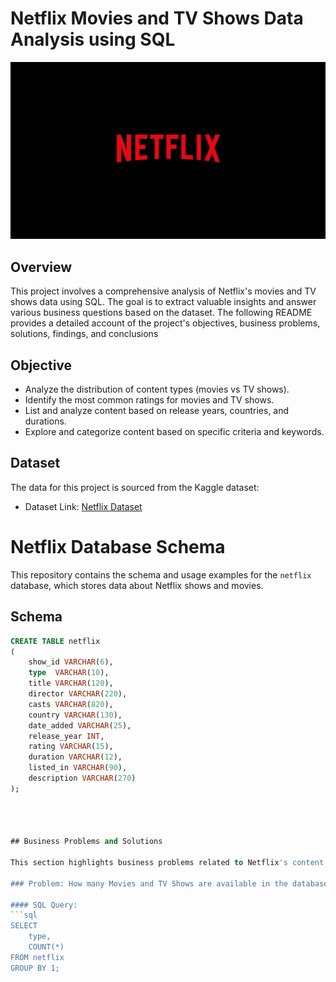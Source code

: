# Netflix Movies and TV Shows Data  Analysis using SQL
![Netflix Logo](https://github.com/Mo-sajid/Netflix_SQL_Project/blob/main/Netflix%20Logo.jpg)

## Overview
This project involves a comprehensive analysis of Netflix's movies and TV shows data using SQL. The goal is to extract valuable insights and answer various business questions based on the dataset. The following README provides a detailed account of the project's objectives, business problems, solutions, findings, and conclusions

## Objective
- Analyze the distribution of content types (movies vs TV shows).
- Identify the most common ratings for movies and TV shows.
- List and analyze content based on release years, countries, and durations.
- Explore and categorize content based on specific criteria and keywords.

## Dataset
The data for this project is sourced from the Kaggle dataset:
- Dataset Link: [Netflix Dataset](https://www.kaggle.com/datasets/shivamb/netflix-shows?resource=download)


# Netflix Database Schema

This repository contains the schema and usage examples for the `netflix` database, which stores data about Netflix shows and movies.

## Schema

```sql
CREATE TABLE netflix
(
    show_id VARCHAR(6),	
    type  VARCHAR(10),
    title VARCHAR(120),
    director VARCHAR(220),
    casts VARCHAR(820),
    country VARCHAR(130),
    date_added VARCHAR(25),
    release_year INT,
    rating VARCHAR(15),
    duration VARCHAR(12),
    listed_in VARCHAR(90),
    description VARCHAR(270)
);




## Business Problems and Solutions

This section highlights business problems related to Netflix's content catalog and the SQL solutions to address them.

### Problem: How many Movies and TV Shows are available in the database?

#### SQL Query:
```sql
SELECT 
    type,
    COUNT(*)
FROM netflix
GROUP BY 1;



